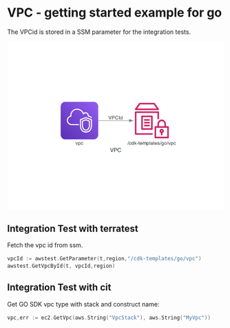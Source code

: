 # VPC - getting started example for go

The VPCid is stored in a SSM parameter for the integration tests.

![Overview](doc/vpc.png)

## Integration Test with terratest

Fetch the vpc id from ssm.

```go
vpcId := awstest.GetParameter(t,region,"/cdk-templates/go/vpc")
awstest.GetVpcById(t, vpcId,region)
```    

## Integration Test with cit

Get GO SDK vpc type with stack and construct name:

```go
vpc,err := ec2.GetVpc(aws.String("VpcStack"), aws.String("MyVpc"))
```